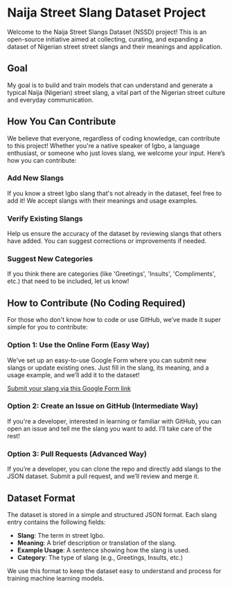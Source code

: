 # Naija Street Slang Dataset Project
Welcome to the Naija Street Slangs Dataset (NSSD) project! This is an open-source initiative aimed at collecting, curating, and expanding a dataset of Nigerian street street slangs and their meanings and application. 

## Goal

My goal is to build and train models that can understand and generate a typical Naija (Nigerian) street slang, a vital part of the Nigerian street culture and everyday communication.

## How You Can Contribute
We believe that everyone, regardless of coding knowledge, can contribute to this project! Whether you're a native speaker of Igbo, a language enthusiast, or someone who just loves slang, we welcome your input. Here’s how you can contribute:

### Add New Slangs
If you know a street Igbo slang that's not already in the dataset, feel free to add it! We accept slangs with their meanings and usage examples.

### Verify Existing Slangs
Help us ensure the accuracy of the dataset by reviewing slangs that others have added. You can suggest corrections or improvements if needed.

### Suggest New Categories
If you think there are categories (like 'Greetings', 'Insults', 'Compliments', etc.) that need to be included, let us know!

## How to Contribute (No Coding Required)

For those who don't know how to code or use GitHub, we’ve made it super simple for you to contribute:

### Option 1: Use the Online Form (Easy Way)
We’ve set up an easy-to-use Google Form where you can submit new slangs or update existing ones. Just fill in the slang, its meaning, and a usage example, and we’ll add it to the dataset!

[Submit your slang via this Google Form link](your-google-form-link)

### Option 2: Create an Issue on GitHub (Intermediate Way)
If you're a developer, interested in learning or familiar with GitHub, you can open an issue and tell me the slang you want to add. I’ll take care of the rest!

### Option 3: Pull Requests (Advanced Way)
If you’re a developer, you can clone the repo and directly add slangs to the JSON dataset. Submit a pull request, and we’ll review and merge it.

## Dataset Format

The dataset is stored in a simple and structured JSON format. Each slang entry contains the following fields:

- **Slang**: The term in street Igbo.
- **Meaning**: A brief description or translation of the slang.
- **Example Usage**: A sentence showing how the slang is used.
- **Category**: The type of slang (e.g., Greetings, Insults, etc.)

We use this format to keep the dataset easy to understand and process for training machine learning models.

